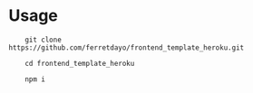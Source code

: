 # Usage

		git clone https://github.com/ferretdayo/frontend_template_heroku.git

		cd frontend_template_heroku

		npm i

